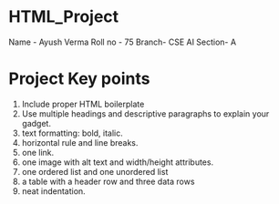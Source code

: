 # HTML_Project
Name - Ayush Verma
Roll no - 75
Branch- CSE AI
Section- A
# Project Key points
1. Include proper HTML boilerplate  
2. Use multiple headings and descriptive paragraphs 
to explain your gadget. 
3. text formatting: bold, italic.
4. horizontal rule and line breaks. 
5. one link. 
6. one image with alt text and width/height attributes. 
7. one ordered list and one unordered list 
8. a table with a header row and three data rows
9. neat indentation. 